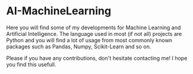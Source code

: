 # AI-MachineLearning
Here you will find some of my developments for Machine Learning and Artificial Intelligence. 
The language used in most (if not all) projects are Python and you will find a lot of usage from most commonly known packages such as Pandas, Numpy, Scikit-Learn and so on.

Please if you have any contributions, don't hesitate contacting me!
I hope you find this usefull.
